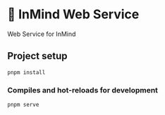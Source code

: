 # 🤔 InMind Web Service

Web Service for InMind

## Project setup
```
pnpm install
```

### Compiles and hot-reloads for development
```
pnpm serve
```

